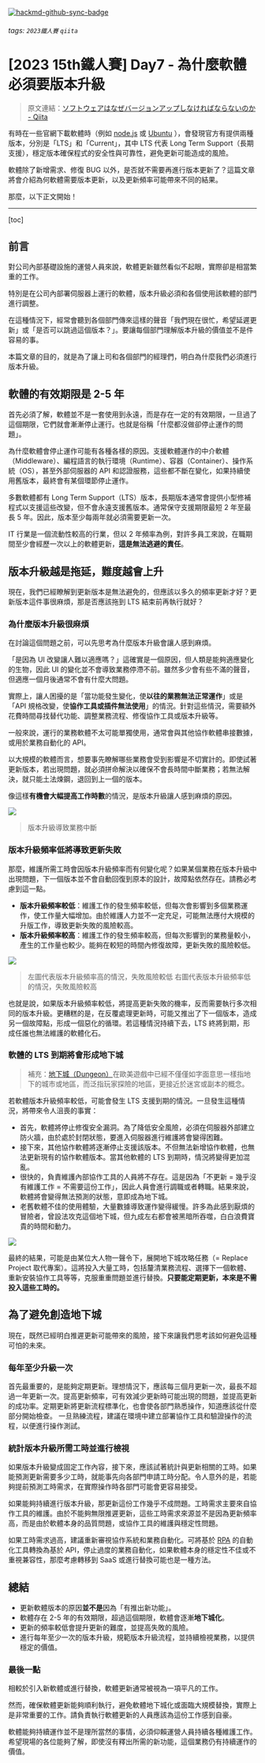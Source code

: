 [![hackmd-github-sync-badge](https://hackmd.io/gH1TUAuATfSuRTSBOfCS_A/badge)](https://hackmd.io/gH1TUAuATfSuRTSBOfCS_A)
###### tags: `2023鐵人賽` `qiita` 
# [2023 15th鐵人賽] Day7 - 為什麼軟體必須要版本升級

> 原文連結：[ソフトウェアはなぜバージョンアップしなければならないのか - Qiita](https://qiita.com/autotaker1984/items/a3091772dbb0fb91473d)

有時在一些官網下載軟體時（例如 [node.js](https://nodejs.org/en) 或 [Ubuntu](https://ubuntu.com/download/desktop) ），會發現官方有提供兩種版本，分別是「LTS」和「Current」，其中 LTS 代表 Long Term Support（長期支援），穩定版本確保程式的安全性與可靠性，避免更新可能造成的風險。

軟體除了新增需求、修復 BUG 以外，是否就不需要再進行版本更新了？這篇文章將會介紹為何軟體需要版本更新，以及更新頻率可能帶來不同的結果。

那麼，以下正文開始！

---

[toc]

## 前言

對公司內部基礎設施的運營人員來說，軟體更新雖然看似不起眼，實際卻是相當繁重的工作。

特別是在公司內部署伺服器上運行的軟體，版本升級必須和各個使用該軟體的部門進行調整。

在這種情況下，經常會聽到各個部門傳來這樣的聲音「我們現在很忙，希望延遲更新」或「是否可以跳過這個版本？」。要讓每個部門理解版本升級的價值並不是件容易的事。

本篇文章的目的，就是為了讓上司和各個部門的經理們，明白為什麼我們必須進行版本升級。

## 軟體的有效期限是 2-5 年

首先必須了解，軟體並不是一套使用到永遠，而是存在一定的有效期限，一旦過了這個期限，它們就會漸漸停止運行。也就是俗稱「什麼都沒做卻停止運作的問題」。

為什麼軟體會停止運作可能有各種各樣的原因。支援軟體運作的中介軟體（Middleware）、編程語言的執行環境（Runtime）、容器（Container）、操作系統（OS），甚至外部伺服器的 API 和認證服務，這些都不斷在變化，如果持續使用舊版本，最終會有某個環節停止運作。

多數軟體都有 Long Term Support（LTS）版本，長期版本通常會提供小型修補程式以支援這些改變，但不會永遠支援舊版本。通常保守支援期限最短 2 年至最長 5 年。因此，版本至少每兩年就必須需要更新一次。

IT 行業是一個流動性較高的行業，但以 2 年頻率為例，對許多員工來說，在職期間至少會經歷一次以上的軟體更新，**這是無法逃避的責任**。

## 版本升級越是拖延，難度越會上升

現在，我們已經瞭解到更新版本是無法避免的，但應該以多久的頻率更新才好？更新版本這件事很麻煩，那是否應該拖到 LTS 結束前再執行就好？

### 為什麼版本升級很麻煩

在討論這個問題之前，可以先思考為什麼版本升級會讓人感到麻煩。

「是因為 UI 改變讓人難以適應嗎？」這確實是一個原因，但人類是能夠適應變化的生物，因此 UI 的變化並不會導致業務停滯不前。雖然多少會有些不滿的聲音，但適應一個月後通常不會有什麼大問題。

實際上，讓人困擾的是「當功能發生變化，使**以往的業務無法正常運作**」或是「API 規格改變，使**協作工具或插件無法使用**」的情況。針對這些情況，需要額外花費時間尋找替代功能、調整業務流程、修復協作工具或版本升級等。

一般來說，運行的業務軟體不太可能單獨使用，通常會與其他協作軟體串接數據，或用於業務自動化的 API。

以大規模的軟體而言，想要事先瞭解哪些業務會受到影響是不切實計的。即使試著更新版本，若出現問題，就必須拼命解決以確保不會長時間中斷業務；若無法解決，就只能土法煉鋼，退回到上一個的版本。

像這樣**有機會大幅提高工作時數**的情況，是版本升級讓人感到麻煩的原因。

![](https://imgur.com/boLEH1c.png)
> 版本升級導致業務中斷

### 版本升級頻率低將導致更新失敗

那麼，維護所需工時會因版本升級頻率而有何變化呢？如果某個業務在版本升級中出現問題，下一個版本並不會自動回復到原本的設計，故障點依然存在。請務必考慮到這一點。

- **版本升級頻率較低**：維護工作的發生頻率較低，但每次會影響到多個業務運作，使工作量大幅增加。由於維護人力並不一定充足，可能無法應付大規模的升版工作，導致更新失敗的風險較高。
- **版本升級頻率較高**：維護工作的發生頻率較高，但每次影響到的業務量較小，產生的工作量也較少。能夠在較短的時間內修復故障，更新失敗的風險較低。

![](https://imgur.com/XyCNIOy.png)
> 左圖代表版本升級頻率高的情況，失敗風險較低
> 右圖代表版本升級頻率低的情況，失敗風險較高

也就是說，如果版本升級頻率較低，將提高更新失敗的機率，反而需要執行多次相同的版本升級。更糟糕的是，在反覆處理更新時，可能又推出了下一個版本，造成另一個故障點，形成一個惡化的循環。若這種情況持續下去，LTS 終將到期，形成任誰也無法維護的軟體化石。

### 軟體的 LTS 到期將會形成地下城

> 補充：[地下城（Dungeon）](https://zh.moegirl.org.cn/zh-tw/%E5%9C%B0%E4%B8%8B%E5%9F%8E)在歐美遊戲中已經不僅僅如字面意思一樣指地下的城市或地區，而泛指玩家探險的地區，更接近於迷宮或副本的概念。
> 

若軟體版本升級頻率較低，可能會發生 LTS 支援到期的情況。一旦發生這種情況，將帶來令人沮喪的事實：

- 首先，軟體將停止修復安全漏洞。為了降低安全風險，必須在伺服器外部建立防火牆，由於處於封閉狀態，要進入伺服器進行維護將會變得困難。
- 接下來，其他協作軟體將逐漸停止支援該版本。不但無法新增協作軟體，也無法更新現有的協作軟體版本。當其他軟體的 LTS 到期時，情況將變得更加混亂。
- 很快的，負責維護內部協作工具的人員將不存在。這是因為「不更新 = 幾乎沒有維護工作 = 不需要這份工作」，因此人員會進行調職或者轉職。結果來說，軟體將會變得無法預測的狀態，意即成為地下城。
- 老舊軟體不佳的使用體驗，大量數據導致運作變得緩慢。許多為此感到厭煩的冒險者，曾設法攻克這個地下城，但九成左右都會被黑暗所吞噬，白白浪費寶貴的時間和動力。

![](https://imgur.com/8tFS2tv.png)

最終的結果，可能是由某位大人物一聲令下，展開地下城攻略任務（= Replace Project 取代專案）。這將投入大量工時，包括釐清業務流程、選擇下一個軟體、重新安裝協作工具等等，克服重重問題並進行替換。**只要能定期更新，本來是不需投入這些工時的。**

## 為了避免創造地下城

現在，既然已經明白推遲更新可能帶來的風險，接下來讓我們思考該如何避免這種可怕的未來。

### 每年至少升級一次

首先最重要的，是能夠定期更新。理想情況下，應該每三個月更新一次，最長不超過一年更新一次。提高更新頻率，可有效減少更新時可能出現的問題，並提高更新的成功率。定期更新將更新流程標準化，也會使各部門熟悉操作，知道應該從什麼部分開始檢查。
一旦熟練流程，建議在環境中建立部署協作工具和驗證操作的流程，以便進行操作測試。

### 統計版本升級所需工時並進行檢視

如果版本升級變成固定工作內容，接下來，應該試著統計與更新相關的工時。如果能預測更新需要多少工時，就能事先向各部門申請工時分配。令人意外的是，若能夠提前預測工時需求，在實際操作時各部門可能會更容易接受。

如果能夠持續進行版本升級，那更新這份工作幾乎不成問題。工時需求主要來自協作工具的維護。由於不能夠無限推遲更新，這些工時需求來源並不是因為更新頻率高，而是由於軟體本身的品質問題，或協作工具的維護與穩定性問題。

如果工時需求過高，建議重新審視協作系統和業務自動化。可將基於 [RPA](https://zh.wikipedia.org/zh-tw/%E6%A9%9F%E5%99%A8%E4%BA%BA%E6%B5%81%E7%A8%8B%E8%87%AA%E5%8B%95%E5%8C%96) 的自動化工具轉換為基於 API，停止過度的業務自動化，如果軟體本身的穩定性不佳或不重視兼容性，那麼考慮轉移到 SaaS 或進行替換可能也是一種方法。

## 總結

- 更新軟體版本的原因**並不是**因為「有推出新功能」。
- 軟體存在 2-5 年的有效期限，超過這個期限，軟體會逐漸**地下城化**。
- 更新的頻率較低會提升更新的難度，並提高失敗的風險。
- 進行每年至少一次的版本升級，規範版本升級流程，並持續檢視業務，以提供穩定的價值。

### 最後一點

相較於引入新軟體或進行替換，軟體更新通常被視為一項平凡的工作。

然而，確保軟體更新能夠順利執行，避免軟體地下城化或面臨大規模替換，實際上是非常重要的工作。請負責執行軟體更新的人員應該為這份工作感到自豪。

軟體能夠持續運作並不是理所當然的事情，必須仰賴運營人員持續各種維護工作。希望現場的各位能夠了解，即使沒有釋出所需的新功能，這個業務仍有持續運作的價值。
